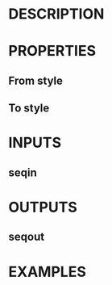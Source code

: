 # DESCRIPTION

# PROPERTIES

## From style

## To style

# INPUTS

## seqin

# OUTPUTS

## seqout

# EXAMPLES
